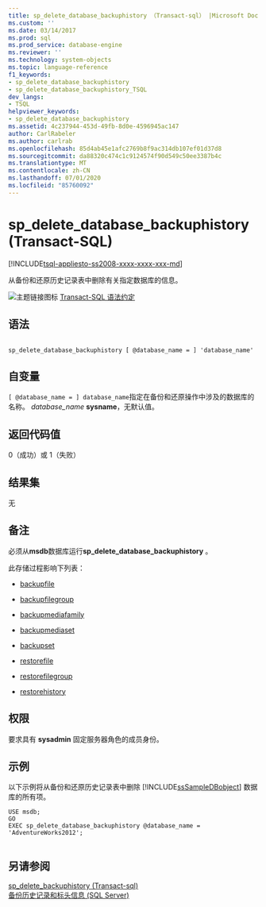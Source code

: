 ```yaml
---
title: sp_delete_database_backuphistory （Transact-sql） |Microsoft Docs
ms.custom: ''
ms.date: 03/14/2017
ms.prod: sql
ms.prod_service: database-engine
ms.reviewer: ''
ms.technology: system-objects
ms.topic: language-reference
f1_keywords:
- sp_delete_database_backuphistory
- sp_delete_database_backuphistory_TSQL
dev_langs:
- TSQL
helpviewer_keywords:
- sp_delete_database_backuphistory
ms.assetid: 4c237944-453d-49fb-8d0e-4596945ac147
author: CarlRabeler
ms.author: carlrab
ms.openlocfilehash: 85d4ab45e1afc2769b8f9ac314db107ef01d37d8
ms.sourcegitcommit: da88320c474c1c9124574f90d549c50ee3387b4c
ms.translationtype: MT
ms.contentlocale: zh-CN
ms.lasthandoff: 07/01/2020
ms.locfileid: "85760092"
---
```

# <a name="sp_delete_database_backuphistory-transact-sql"></a>sp_delete_database_backuphistory (Transact-SQL)
[!INCLUDE[tsql-appliesto-ss2008-xxxx-xxxx-xxx-md](../../includes/applies-to-version/sqlserver.md)]

  从备份和还原历史记录表中删除有关指定数据库的信息。  
  
 ![主题链接图标](../../database-engine/configure-windows/media/topic-link.gif "“主题链接”图标") [Transact-SQL 语法约定](../../t-sql/language-elements/transact-sql-syntax-conventions-transact-sql.md)  
  
## <a name="syntax"></a>语法  
  
```  
  
sp_delete_database_backuphistory [ @database_name = ] 'database_name'  
```  
  
## <a name="arguments"></a>自变量  
`[ @database_name = ] database_name`指定在备份和还原操作中涉及的数据库的名称。 *database_name* **sysname**，无默认值。  
  
## <a name="return-code-values"></a>返回代码值  
 0（成功）或 1（失败）  
  
## <a name="result-sets"></a>结果集  
 无  
  
## <a name="remarks"></a>备注  
 必须从**msdb**数据库运行**sp_delete_database_backuphistory** 。  
  
 此存储过程影响下列表：  
  
-   [backupfile](../../relational-databases/system-tables/backupfile-transact-sql.md)  
  
-   [backupfilegroup](../../relational-databases/system-tables/backupfilegroup-transact-sql.md)  
  
-   [backupmediafamily](../../relational-databases/system-tables/backupmediafamily-transact-sql.md)  
  
-   [backupmediaset](../../relational-databases/system-tables/backupmediaset-transact-sql.md)  
  
-   [backupset](../../relational-databases/system-tables/backupset-transact-sql.md)  
  
-   [restorefile](../../relational-databases/system-tables/restorefile-transact-sql.md)  
  
-   [restorefilegroup](../../relational-databases/system-tables/restorefilegroup-transact-sql.md)  
  
-   [restorehistory](../../relational-databases/system-tables/restorehistory-transact-sql.md)  
  
## <a name="permissions"></a>权限  
 要求具有 **sysadmin** 固定服务器角色的成员身份。  
  
## <a name="examples"></a>示例  
 以下示例将从备份和还原历史记录表中删除 [!INCLUDE[ssSampleDBobject](../../includes/sssampledbobject-md.md)] 数据库的所有项。  
  
```  
USE msdb;  
GO  
EXEC sp_delete_database_backuphistory @database_name = 'AdventureWorks2012';  
  
```  
  
## <a name="see-also"></a>另请参阅  
 [sp_delete_backuphistory &#40;Transact-sql&#41;](../../relational-databases/system-stored-procedures/sp-delete-backuphistory-transact-sql.md)   
 [备份历史记录和标头信息 (SQL Server)](../../relational-databases/backup-restore/backup-history-and-header-information-sql-server.md)  
  
  
